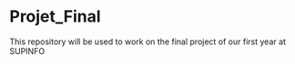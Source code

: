 # Projet_Final

This repository will be used to work on the final project of our first year at SUPINFO